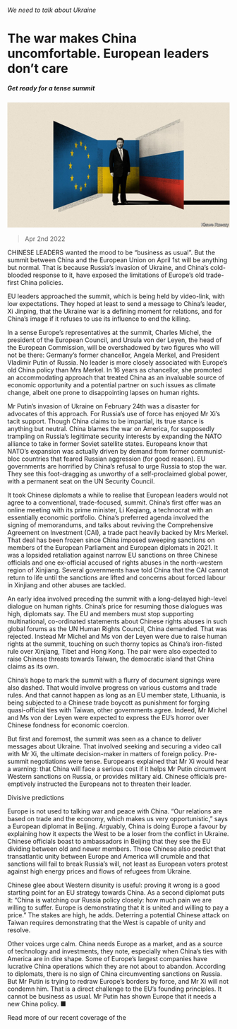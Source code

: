 ###### We need to talk about Ukraine

# The war makes China uncomfortable. European leaders don’t care 

##### Get ready for a tense summit 

![image](images/20220402_CND001_0.jpg) 

> Apr 2nd 2022 

CHINESE LEADERS wanted the mood to be “business as usual”. But the summit between China and the European Union on April 1st will be anything but normal. That is because Russia’s invasion of Ukraine, and China’s cold-blooded response to it, have exposed the limitations of Europe’s old trade-first China policies.

EU leaders approached the summit, which is being held by video-link, with low expectations. They hoped at least to send a message to China’s leader, Xi Jinping, that the Ukraine war is a defining moment for relations, and for China’s image if it refuses to use its influence to end the killing.


In a sense Europe’s representatives at the summit, Charles Michel, the president of the European Council, and Ursula von der Leyen, the head of the European Commission, will be overshadowed by two figures who will not be there: Germany’s former chancellor, Angela Merkel, and President Vladimir Putin of Russia. No leader is more closely associated with Europe’s old China policy than Mrs Merkel. In 16 years as chancellor, she promoted an accommodating approach that treated China as an invaluable source of economic opportunity and a potential partner on such issues as climate change, albeit one prone to disappointing lapses on human rights.

Mr Putin’s invasion of Ukraine on February 24th was a disaster for advocates of this approach. For Russia’s use of force has enjoyed Mr Xi’s tacit support. Though China claims to be impartial, its true stance is anything but neutral. China blames the war on America, for supposedly trampling on Russia’s legitimate security interests by expanding the NATO alliance to take in former Soviet satellite states. Europeans know that NATO’s expansion was actually driven by demand from former communist-bloc countries that feared Russian aggression (for good reason). EU governments are horrified by China’s refusal to urge Russia to stop the war. They see this foot-dragging as unworthy of a self-proclaimed global power, with a permanent seat on the UN Security Council.

It took Chinese diplomats a while to realise that European leaders would not agree to a conventional, trade-focused, summit. China’s first offer was an online meeting with its prime minister, Li Keqiang, a technocrat with an essentially economic portfolio. China’s preferred agenda involved the signing of memorandums, and talks about reviving the Comprehensive Agreement on Investment (CAI), a trade pact heavily backed by Mrs Merkel. That deal has been frozen since China imposed sweeping sanctions on members of the European Parliament and European diplomats in 2021. It was a lopsided retaliation against narrow EU sanctions on three Chinese officials and one ex-official accused of rights abuses in the north-western region of Xinjiang. Several governments have told China that the CAI cannot return to life until the sanctions are lifted and concerns about forced labour in Xinjiang and other abuses are tackled.

An early idea involved preceding the summit with a long-delayed high-level dialogue on human rights. China’s price for resuming those dialogues was high, diplomats say. The EU and members must stop supporting multinational, co-ordinated statements about Chinese rights abuses in such global forums as the UN Human Rights Council, China demanded. That was rejected. Instead Mr Michel and Ms von der Leyen were due to raise human rights at the summit, touching on such thorny topics as China’s iron-fisted rule over Xinjiang, Tibet and Hong Kong. The pair were also expected to raise Chinese threats towards Taiwan, the democratic island that China claims as its own.

China’s hope to mark the summit with a flurry of document signings were also dashed. That would involve progress on various customs and trade rules. And that cannot happen as long as an EU member state, Lithuania, is being subjected to a Chinese trade boycott as punishment for forging quasi-official ties with Taiwan, other governments agree. Indeed, Mr Michel and Ms von der Leyen were expected to express the EU’s horror over Chinese fondness for economic coercion.

But first and foremost, the summit was seen as a chance to deliver messages about Ukraine. That involved seeking and securing a video call with Mr Xi, the ultimate decision-maker in matters of foreign policy. Pre-summit negotiations were tense. Europeans explained that Mr Xi would hear a warning: that China will face a serious cost if it helps Mr Putin circumvent Western sanctions on Russia, or provides military aid. Chinese officials pre-emptively instructed the Europeans not to threaten their leader.

Divisive predictions

Europe is not used to talking war and peace with China. “Our relations are based on trade and the economy, which makes us very opportunistic,” says a European diplomat in Beijing. Arguably, China is doing Europe a favour by explaining how it expects the West to be a loser from the conflict in Ukraine. Chinese officials boast to ambassadors in Beijing that they see the EU dividing between old and newer members. Those Chinese also predict that transatlantic unity between Europe and America will crumble and that sanctions will fail to break Russia’s will, not least as European voters protest against high energy prices and flows of refugees from Ukraine.

Chinese glee about Western disunity is useful: proving it wrong is a good starting point for an EU strategy towards China. As a second diplomat puts it: “China is watching our Russia policy closely: how much pain we are willing to suffer. Europe is demonstrating that it is united and willing to pay a price.” The stakes are high, he adds. Deterring a potential Chinese attack on Taiwan requires demonstrating that the West is capable of unity and resolve.

Other voices urge calm. China needs Europe as a market, and as a source of technology and investments, they note, especially when China’s ties with America are in dire shape. Some of Europe’s largest companies have lucrative China operations which they are not about to abandon. According to diplomats, there is no sign of China circumventing sanctions on Russia. But Mr Putin is trying to redraw Europe’s borders by force, and Mr Xi will not condemn him. That is a direct challenge to the EU’s founding principles. It cannot be business as usual. Mr Putin has shown Europe that it needs a new China policy. ■

Read more of our recent coverage of the 

